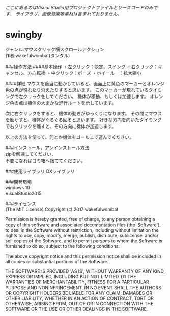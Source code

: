 *ここにあるのはVisual Studio用プロジェクトファイルとソースコードのみです．*
*ライブラリ，画像音楽等素材は含まれておりません．*

# swingby
ジャンル:マウスクリック横スクロールアクション  
作者:wakefulwombat(タンタル)  

###操作方法
####基本操作
・左クリック：決定、スイング
・右クリック：キャンセル、方向転換
・中クリック：ポーズ
・ホイール　：拡大縮小

####詳細
マウスを適当に動かしていると、画面上に黄色のマーカーとオレンジ色の点が現れたり消えたりすると思います。
このマーカーが現れているタイミングで左クリックをしてください。
機体が移動、もしくは加速します。
オレンジ色の点は機体の大まかな進行ルートを示しています。

次に右クリックをすると、機体の動きがゆっくりになります。
その間にマウスを動かすと、機体がぐるぐる回ると思います。
好きな方向を向いたタイミングで右クリックを離すと、その方向に機体が加速します。

以上の方法を使って、何とか機体をゴールまで運んでください。

###インストール，アンインストール方法  
zipを解凍してください．  
不要になればゴミ箱へ捨ててください。

###使用ライブラリ
DXライブラリ   

###開発環境  
windows 10  
VisualStudio2015

###ライセンス  
(The MIT License)
Copyright (c) 2017 wakefulwombat

Permission is hereby granted, free of charge, to any person obtaining a copy of this software and associated documentation files (the 'Software'), to deal in the Software without restriction, including without limitation the rights to use, copy, modify, merge, publish, distribute, sublicense, and/or sell copies of the Software, and to permit persons to whom the Software is furnished to do so, subject to the following conditions:

The above copyright notice and this permission notice shall be included in all copies or substantial portions of the Software.

THE SOFTWARE IS PROVIDED 'AS IS', WITHOUT WARRANTY OF ANY KIND, EXPRESS OR IMPLIED, INCLUDING BUT NOT LIMITED TO THE WARRANTIES OF MERCHANTABILITY, FITNESS FOR A PARTICULAR PURPOSE AND NONINFRINGEMENT. IN NO EVENT SHALL THE AUTHORS OR COPYRIGHT HOLDERS BE LIABLE FOR ANY CLAIM, DAMAGES OR OTHER LIABILITY, WHETHER IN AN ACTION OF CONTRACT, TORT OR OTHERWISE, ARISING FROM, OUT OF OR IN CONNECTION WITH THE SOFTWARE OR THE USE OR OTHER DEALINGS IN THE SOFTWARE.
